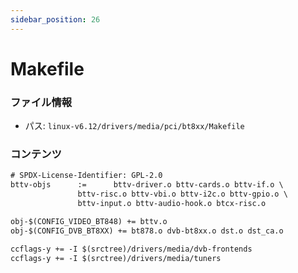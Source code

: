 ```yaml
---
sidebar_position: 26
---
```

# Makefile

### ファイル情報

- パス: `linux-v6.12/drivers/media/pci/bt8xx/Makefile`

### コンテンツ

```txt
# SPDX-License-Identifier: GPL-2.0
bttv-objs      :=      bttv-driver.o bttv-cards.o bttv-if.o \
		       bttv-risc.o bttv-vbi.o bttv-i2c.o bttv-gpio.o \
		       bttv-input.o bttv-audio-hook.o btcx-risc.o

obj-$(CONFIG_VIDEO_BT848) += bttv.o
obj-$(CONFIG_DVB_BT8XX) += bt878.o dvb-bt8xx.o dst.o dst_ca.o

ccflags-y += -I $(srctree)/drivers/media/dvb-frontends
ccflags-y += -I $(srctree)/drivers/media/tuners

```
